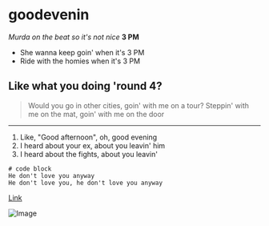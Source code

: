 # goodevenin

*Murda on the beat so it's not nice*
**3 PM**
* She wanna keep goin' when it's 3 PM
* Ride with the homies when it's 3 PM
## Like what you doing 'round 4?
> Would you go in other cities, goin' with me on a tour?
Steppin' with me on the mat, goin' with me on the door
***

1. Like, "Good afternoon", oh, good evening
2. I heard about your ex, about you leavin' him
3. I heard about the fights, about you leavin'

```
# code block
He don't love you anyway
He don't love you, he don't love you anyway
```

[Link](https://genius.com/Shordie-shordie-and-murda-beatz-good-evening-lyrics)

![Image](https://t2.genius.com/unsafe/547x547/https%3A%2F%2Fimages.genius.com%2Fb52fd448af3bfd23ee48d8cef8698b65.1000x1000x1.jpg)
